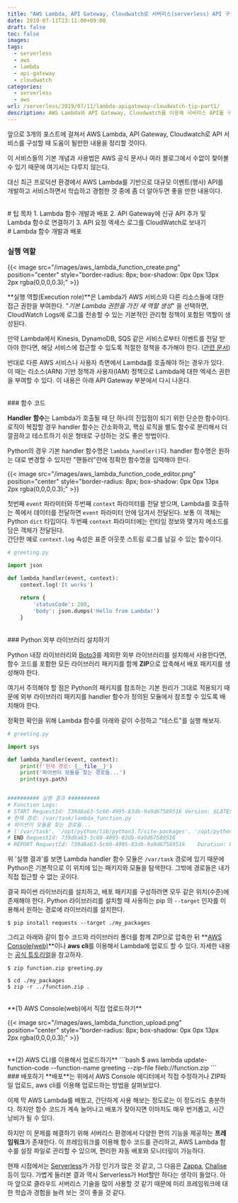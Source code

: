```yaml
---
title: "AWS Lambda, API Gateway, Cloudwatch로 서버리스(serverless) API 구축 팁(1/3)"
date: 2019-07-11T23:11:00+09:00
draft: false
toc: false
images:
tags:
  - serverless
  - aws
  - lambda
  - api-gateway
  - cloudwatch
categories:
  - serverless
  - aws
url: /serverless/2019/07/11/lambda-apigateway-cloudwatch-tip-part1/
description: AWS Lambda와 API Gateway, Cloudwatch를 이용해 서버리스 API를 구축하면서 알아두면 도움이 될만한 내용 중 첫번째. AWS Lambda는 다양한 프로그래밍 언어를 지원하며, 이 포스트는 Python을 기준으로 작성되었다. Lambda 함수를 설정할 때와 handler 함수의 특징을 설명하고, 외부 라이브러리를 설치하고 패키징 후 배포하는 방법을 다룬다.
---
```

앞으로 3개의 포스트에 걸쳐서 AWS Lambda, API Gateway, Cloudwatch로 API 서비스를 구성할 때 도움이 될만한 내용을 정리할 것이다.

이 서비스들의 기본 개념과 사용법은 AWS 공식 문서나 여러 블로그에서 수없이 찾아볼 수 있기 때문에 여기서는 다루지 않는다.

대신 최근 프로덕션 환경에서 AWS Lambda를 기반으로 대규모 이벤트(행사) API를 개발하고 서비스하면서 학습하고 경험한 것 중에 좀 더 알아두면 좋을 만한 내용이다. 

<br/>
# 팁 목차
1. Lambda 함수 개발과 배포
2. API Gateway에 신규 API 추가 및 Lambda 함수로 연결하기
3. API 요청 엑세스 로그를 CloudWatch로 보내기

<br/>
# Lambda 함수 개발과 배포

### 실행 역할
{{< image src="/images/aws_lambda_function_create.png" position="center" style="border-radius: 8px; box-shadow: 0px 0px 13px 2px rgba(0,0,0,0.3);" >}}

**실행 역할(Execution role)**은 Lambda가 AWS 서비스와 다른 리소스들에 대한 접근 권한을 부여한다. "*기본 Lambda 권한을 가진 새 역할 생성*" 을 선택하면, CloudWatch Logs에 로그를 전송할 수 있는 기본적인 관리형 정책이 포함된 역할이 생성된다.

만약 Lambda에서 Kinesis, DynamoDB, SQS 같은 서비스로부터 이벤트를 전달 받아야 한다면, 해당 서비스에 접근할 수 있도록 적절한 정책을 추가해야 한다. ([관련 문서](https://docs.aws.amazon.com/ko_kr/lambda/latest/dg/lambda-intro-execution-role.html))

반대로 다른 AWS 서비스나 사용자 측면에서 Lambda를 호출해야 하는 경우가 있다. 이 때는 리소스(ARN) 기반 정책과 사용자(IAM) 정책으로 Lambda에 대한 엑세스 권한을 부여할 수 있다. 이 내용은 아래 API Gateway 부분에서 다시 나온다.

<br/>
### 함수 코드

**Handler** **함수**는 Lambda가 호출될 때 단 하나의 진입점이 되기 위한 단순한 함수이다. 로직이 복잡할 경우 handler 함수는 간소화하고, 핵심 로직을 별도 함수로 분리해서 더 깔끔하고 테스트하기 쉬운 형태로 구성하는 것도 좋은 방법이다.

Python의 경우 기본 handler 함수명은 `lambda_handler()`다. handler 함수명은 원하는 대로 변경할 수 있지만 "핸들러"란에 정확한 함수명을 입력해야 한다.

{{< image src="/images/aws_lambda_function_code_editor.png" position="center" style="border-radius: 8px; box-shadow: 0px 0px 13px 2px rgba(0,0,0,0.3);" >}}

첫번째 `event` 파라미터와 두번째 `context` 파라미터를 전달 받으며, Lambda를 호출하는 쪽에서 데이터를 전달하면 `event` 파라미터 안에 담겨서 전달된다. 보통 이 객체는 Python `dict` 타입이다. 
두번째 `context` 파라미터에는 런타임 정보와 몇가지 메소드를 담은 객체가 전달된다.  
간단한 예로 `context.log` 속성은 표준 아웃풋 스트림 로그를 남길 수 있는 함수이다. 
```python
# greeting.py

import json

def lambda_handler(event, context):
    context.log('It works')
    
    return {
        'statusCode': 200,
        'body': json.dumps('Hello from Lambda!')
    }
```

<br/>
### Python 외부 라이브러리 설치하기

Python 내장 라이브러리와 [Boto3](https://github.com/boto/boto3)를 제외한 외부 라이브러리를 설치해서 사용한다면, 함수 코드를 포함한 모든 라이브러리 패키지를 함께 **ZIP**으로 압축해서 배포 패키지를 생성해야 한다.

여기서 주의해야 할 점은 Python의 패키지를 참조하는 기본 원리가 그대로 적용되기 때문에 외부 라이브러리 패키지를 handler 함수가 정의된 모듈에서 참조할 수 있도록 배치해야 한다.

정확한 확인을 위해 Lambda 함수를 아래와 같이 수정하고 "테스트"를 실행 해보자.

```python
# greeting.py

import sys

def lambda_handler(event, context):
    print(f'현재 경로: {__file__}')
    print('파이썬이 모듈을 찾는 경로들...')
    print(sys.path)


########## 실행 결과 ##########
# Function Logs:
# START RequestId: 739d8a63-5c60-4995-83db-9a9d67589516 Version: $LATEST
# 현재 경로: /var/task/lambda_function.py
# 파이썬이 모듈을 찾는 경로들...
# ['/var/task', '/opt/python/lib/python3.7/site-packages', '/opt/python', '/var/runtime', '/var/lang/lib/python37.zip', '/var/lang/lib/python3.7', '/var/lang/lib/python3.7/lib-dynload', '/var/lang/lib/python3.7/site-packages', '/opt/python/lib/python3.7/site-packages', '/opt/python']
# END RequestId: 739d8a63-5c60-4995-83db-9a9d67589516
# REPORT RequestId: 739d8a63-5c60-4995-83db-9a9d67589516	Duration: 8.07 ms	Billed Duration: 100 ms 	Memory Size: 128 MB	Max Memory Used: 53 MB
```

위 '실행 결과'를 보면 Lambda handler 함수 모듈은  `/var/task` 경로에 있기 때문에 Python은 기본적으로 이 위치에 있는 패키지와 모듈을 탐색한다. 그밖에 경로들은 내가 직접 접근할 수 없는 곳이다.

결국 파이썬 라이브러리를 설치하고, 배포 패키지를 구성하려면 모두 같은 위치(수준)에 존재해야 한다.
Python 라이브러리를 설치할 때 사용하는 pip 의 `--target` 인자를 이용해서 원하는 경로에 라이브러리를 설치한다.

    $ pip install requests --target ./my_packages

그리고 아래와 같이 함수 코드와 라이브러리 폴더를 함께 ZIP으로 압축한 뒤 **[AWS Console(web)](https://aws.amazon.com/ko/console/)**이나 **aws cli**를 이용해서 Lambda에 업로드 할 수 있다. 자세한 내용는 [공식 튜토리얼](https://docs.aws.amazon.com/ko_kr/lambda/latest/dg/lambda-python-how-to-create-deployment-package.html)을 참고하자.

    $ zip function.zip greeting.py
    
    $ cd ./my_packages
    $ zip -r ../function.zip .

<br/>
**(1) AWS Console(web)에서 직접 업로드하기**

{{< image src="/images/aws_lambda_function_upload.png" position="center" style="border-radius: 8px; box-shadow: 0px 0px 13px 2px rgba(0,0,0,0.3);" >}}

<br/>
**(2) AWS CLI를 이용해서 업로드하기**
```bash
$ aws lambda update-function-code --function-name greeting --zip-file fileb://function.zip
```

<br/>
### 배포하기
**배포**는 위에서 AWS Console 에디터에서 직접 수정하거나 ZIP파일 업로드, aws cli를 이용해 업로드하는 방법을 살펴보았다. 

이제 막 AWS Lambda를 배웠고, 간단하게 사용 해보는 정도로는 이 정도라도 충분하다. 하지만 함수 코드가 계속 늘어나고 배포가 잦아지면 이마저도 매우 번거롭고, 시간 낭비가 될 수 있다.

하지만 이 문제를 해결하기 위해 서버리스 환경에서 다양한 편의 기능을 제공하는 **프레임워크**가 존재한다. 이 프레임워크를 이용해 함수 코드를 관리하고, AWS Lambda 함수를 설정 파일로 관리할 수 있으며, 편리한 자동 배포와 모니터링이 가능하다.

현재 시점에서는 [Serverless](https://github.com/serverless/serverless)가 가장 인기가 많은 것 같고, 그 다음은 [Zappa](https://github.com/Miserlou/Zappa), [Chalise](https://github.com/aws/chalice) 등이 있다. 
가볍게 둘러본 결과 역시 Serverless가 Hot할만 하다는 생각이 들었다. 아마 앞으로 클라우드 서버리스 기술을 많이 사용할 것 같기 때문에 미리 프레임워크에 대한 학습과 경험을 늘려 보는 것이 좋을 것 같다.
